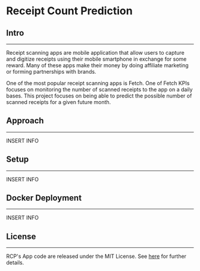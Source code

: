 # Receipt Count Prediction


## Intro
_________________________________________
Receipt scanning apps are mobile application that allow users to capture and digitize receipts using their mobile smartphone in exchange for some reward. Many of these apps make their money by doing affiliate marketing or forming partnerships with brands.  

One of the most popular receipt scanning apps is Fetch. One of Fetch KPIs focuses on monitoring the number of scanned receipts to the app on a daily bases. This project focuses on being able to predict the possible number of scanned receipts for a given future month.


## Approach
_________________________________________
INSERT INFO


## Setup
_________________________________________
INSERT INFO


## Docker Deployment
_________________________________________
INSERT INFO 

## License  
_________________________________________
RCP's App code are released under the MIT License. See [here](https://github.com/ivonnem3/receipt-count-prediction/blob/main/LICENSE) for further details.

